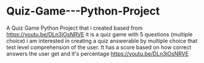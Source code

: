 # Quiz-Game---Python-Project
A Quiz Game Python Project that i created based from 
https://youtu.be/DLn3jOsNRVE it is a quiz game with 5 questions (multiple choice)
i am interested in creating a quiz answerable by multiple choice that test level comprehension of the user.
It has a score based on how correct answers the user get and it's percentage 
https://youtu.be/DLn3jOsNRVE
